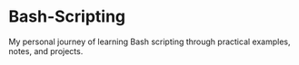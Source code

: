 # Bash-Scripting
My personal journey of learning Bash scripting through practical examples, notes, and projects.
